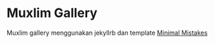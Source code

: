 # Muxlim Gallery

Muxlim gallery menggunakan jekyllrb dan template [Minimal Mistakes](https://github.com/mmistakes/minimal-mistakes/)

